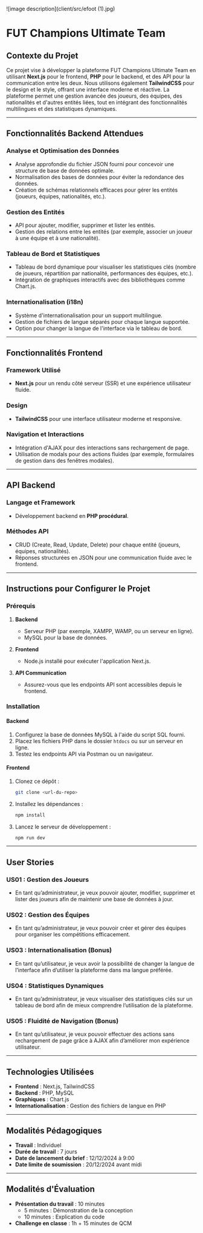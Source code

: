 ![image description](client/src/efoot (1).jpg)

# FUT Champions Ultimate Team

## Contexte du Projet
Ce projet vise à développer la plateforme FUT Champions Ultimate Team en utilisant **Next.js** pour le frontend, **PHP** pour le backend, et des API pour la communication entre les deux. Nous utilisons également **TailwindCSS** pour le design et le style, offrant une interface moderne et réactive. La plateforme permet une gestion avancée des joueurs, des équipes, des nationalités et d'autres entités liées, tout en intégrant des fonctionnalités multilingues et des statistiques dynamiques.

---

## Fonctionnalités Backend Attendues

### Analyse et Optimisation des Données
- Analyse approfondie du fichier JSON fourni pour concevoir une structure de base de données optimale.
- Normalisation des bases de données pour éviter la redondance des données.
- Création de schémas relationnels efficaces pour gérer les entités (joueurs, équipes, nationalités, etc.).

### Gestion des Entités
- API pour ajouter, modifier, supprimer et lister les entités.
- Gestion des relations entre les entités (par exemple, associer un joueur à une équipe et à une nationalité).

### Tableau de Bord et Statistiques
- Tableau de bord dynamique pour visualiser les statistiques clés (nombre de joueurs, répartition par nationalité, performances des équipes, etc.).
- Intégration de graphiques interactifs avec des bibliothèques comme Chart.js.

### Internationalisation (i18n)
- Système d'internationalisation pour un support multilingue.
- Gestion de fichiers de langue séparés pour chaque langue supportée.
- Option pour changer la langue de l'interface via le tableau de bord.

---

## Fonctionnalités Frontend

### Framework Utilisé
- **Next.js** pour un rendu côté serveur (SSR) et une expérience utilisateur fluide.

### Design
- **TailwindCSS** pour une interface utilisateur moderne et responsive.

### Navigation et Interactions
- Intégration d'AJAX pour des interactions sans rechargement de page.
- Utilisation de modals pour des actions fluides (par exemple, formulaires de gestion dans des fenêtres modales).

---

## API Backend

### Langage et Framework
- Développement backend en **PHP procédural**.

### Méthodes API
- CRUD (Create, Read, Update, Delete) pour chaque entité (joueurs, équipes, nationalités).
- Réponses structurées en JSON pour une communication fluide avec le frontend.

---

## Instructions pour Configurer le Projet

### Prérequis
1. **Backend**
   - Serveur PHP (par exemple, XAMPP, WAMP, ou un serveur en ligne).
   - MySQL pour la base de données.

2. **Frontend**
   - Node.js installé pour exécuter l'application Next.js.

3. **API Communication**
   - Assurez-vous que les endpoints API sont accessibles depuis le frontend.

### Installation

#### Backend
1. Configurez la base de données MySQL à l'aide du script SQL fourni.
2. Placez les fichiers PHP dans le dossier `htdocs` ou sur un serveur en ligne.
3. Testez les endpoints API via Postman ou un navigateur.

#### Frontend
1. Clonez ce dépôt :
   ```bash
   git clone <url-du-repo>
   ```
2. Installez les dépendances :
   ```bash
   npm install
   ```
3. Lancez le serveur de développement :
   ```bash
   npm run dev
   ```

---

## User Stories

### US01 : Gestion des Joueurs
- En tant qu’administrateur, je veux pouvoir ajouter, modifier, supprimer et lister des joueurs afin de maintenir une base de données à jour.

### US02 : Gestion des Équipes
- En tant qu’administrateur, je veux pouvoir créer et gérer des équipes pour organiser les compétitions efficacement.

### US03 : Internationalisation (Bonus)
- En tant qu’utilisateur, je veux avoir la possibilité de changer la langue de l’interface afin d’utiliser la plateforme dans ma langue préférée.

### US04 : Statistiques Dynamiques
- En tant qu’administrateur, je veux visualiser des statistiques clés sur un tableau de bord afin de mieux comprendre l’utilisation de la plateforme.

### US05 : Fluidité de Navigation (Bonus)
- En tant qu’utilisateur, je veux pouvoir effectuer des actions sans rechargement de page grâce à AJAX afin d’améliorer mon expérience utilisateur.

---

## Technologies Utilisées
- **Frontend** : Next.js, TailwindCSS
- **Backend** : PHP, MySQL
- **Graphiques** : Chart.js
- **Internationalisation** : Gestion des fichiers de langue en PHP

---

## Modalités Pédagogiques
- **Travail** : Individuel
- **Durée de travail** : 7 jours
- **Date de lancement du brief** : 12/12/2024 à 9:00
- **Date limite de soumission** : 20/12/2024 avant midi

---

## Modalités d'Évaluation
- **Présentation du travail** : 10 minutes
  - 5 minutes : Démonstration de la conception
  - 10 minutes : Explication du code
- **Challenge en classe** : 1h + 15 minutes de QCM
